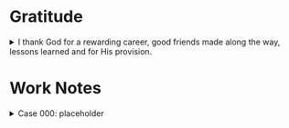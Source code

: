 # Gratitude

<details>
  <summary> I thank God for a rewarding career, good friends made along the way, lessons learned and for His provision. </summary>
    < placeholder >
</details>

# Work Notes

<details><summary> Case 000: placeholder </summary>
  <blockquote>

  <details><summary> Reconnaissance </summary>
    <blockquote>
    - < placeholder>
    - < placeholder>
    - < placeholder>
    </blockquote>
    </details>

  <details><summary> Resource Development </summary>
    <blockquote>
    < placeholder>
    </blockquote>
    </details>

  <details><summary> Initial Access </summary>
    <blockquote>
    < placeholder>
    </blockquote>
    </details>

  <details><summary> Execution </summary>
    <blockquote>
    < placeholder>
    </blockquote>
    </details>

  <details><summary> Persistence </summary>
    <blockquote>
    < placeholder>
    </blockquote>
    </details>

  <details><summary> Privilege Escalation </summary>
    <blockquote>
    < placeholder>
    </blockquote>
    </details>

  <details><summary> Defense Evasion </summary>
    <blockquote>
    < placeholder>
    </blockquote>
    </details>

  <details><summary> Credential Access </summary>
    <blockquote>
    < placeholder>
    </blockquote>
    </details>

  <details><summary> Discovery </summary>
    <blockquote>
    < placeholder>
    </blockquote>
    </details>

  <details><summary> Lateral Movement </summary>
    <blockquote>
    < placeholder>
    </blockquote>
    </details>

  <details><summary> Collection </summary>
    <blockquote>
    < placeholder>
    </blockquote>
    </details>

  <details><summary> Command and Controls </summary>
    <blockquote>
    < placeholder>
    </blockquote>
    </details>

  <details><summary> Exfiltration </summary>
    <blockquote>
    < placeholder>
    </blockquote>
    </details>

  <details><summary> Impact </summary>
    <blockquote>
    < placeholder>
    </blockquote>
    </details>

  </blockquote>
</details>

